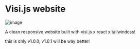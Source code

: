 # Visi.js website
![image](https://user-images.githubusercontent.com/65188863/236735279-76de8198-349c-4f07-8c3f-ee62ae88bab4.png)

 

A clean responsive website built with visi.js x react x tailwindcss!

this is only v1.0.0,  v1.0.1 will be way better!
